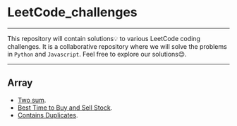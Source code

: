 # LeetCode_challenges
---

This repository  will contain solutions💡 to various LeetCode coding challenges. It is a  collaborative repository where we will solve the problems in `Python` and `Javascript`.  Feel free to explore our solutions😊.

---
## Array
* [Two sum](https://github.com/edinabwari/LeetCode_challenges/blob/main/Array/TwoSums.py).
* [Best Time to Buy and Sell Stock](https://github.com/edinabwari/LeetCode_challenges/blob/main/Array/buySellStock.js).
* [Contains Duplicates](https://github.com/edinabwari/LeetCode_challenges/blob/main/Array/containsDuplicate.py).
